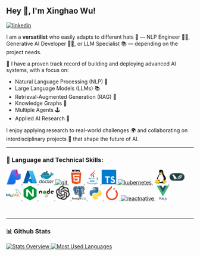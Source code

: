 ## Hey 👋, I'm Xinghao Wu!
<a href='https://www.linkedin.com/in/xinghaowu/'><img alt="linkedin" src="https://raw.githubusercontent.com/rahul-jha98/rahul-jha98/561d474902b59c7429ec22bb73e225696c27b202/assets/linkedin.svg" height='18px'/></a>

I am a **versatilist** who easily adapts to different hats 🎩 — NLP Engineer 🧠💬, Generative AI Developer 🤖✨, or LLM Specialist 📚 — depending on the project needs.

🚀 I have a proven track record of building and deploying advanced AI systems, with a focus on:
- Natural Language Processing (NLP) 🧠  
- Large Language Models (LLMs) 📚  
- Retrieval-Augmented Generation (RAG) 🔎  
- Knowledge Graphs 🧭  
- Multiple Agents 🕹️ 
- Applied AI Research 🔬  

I enjoy applying research to real-world challenges 🌍 and collaborating on interdisciplinary projects 🤝 that shape the future of AI.

---

### 🔨 Language and Technical Skills:
<p align="left">
  <a href="https://azure.microsoft.com/en-us/products/ai-services" target="_blank"> <img src="./assets/azureai-color.svg" alt="vuejs" width="40" height="40"/> </a> 
  <a href="https://azure.microsoft.com/en-us/" target="_blank"> <img src="https://raw.githubusercontent.com/github/explore/main/topics/azure/azure.png" alt="vuejs" width="40" height="40"/> </a> 
<a href="https://www.docker.com/" target="_blank"> <img src="https://raw.githubusercontent.com/devicons/devicon/master/icons/docker/docker-original-wordmark.svg" alt="docker" width="40" height="40"/> </a>
<a href="https://git-scm.com/" target="_blank"> <img src="https://www.vectorlogo.zone/logos/git-scm/git-scm-icon.svg" alt="git" width="40" height="40"/> </a> 
<a href="https://www.w3.org/html/" target="_blank"> <img src="https://raw.githubusercontent.com/devicons/devicon/master/icons/html5/html5-original-wordmark.svg" alt="html5" width="40" height="40"/> </a> 
<a href="https://www.java.com" target="_blank"> <img src="https://raw.githubusercontent.com/devicons/devicon/master/icons/java/java-original.svg" alt="java" width="40" height="40"/> </a>
 <a href="https://www.typescriptlang.org/" target="_blank"> <img src="https://raw.githubusercontent.com/devicons/devicon/master/icons/typescript/typescript-original.svg" alt="typescript" width="40" height="40"/> </a> 
 <a href="https://kubernetes.io" target="_blank"> <img src="https://www.vectorlogo.zone/logos/kubernetes/kubernetes-icon.svg" alt="kubernetes" width="40" height="40"/> </a> 
 <a href="https://www.linux.org/" target="_blank"> <img src="https://raw.githubusercontent.com/devicons/devicon/master/icons/linux/linux-original.svg" alt="linux" width="40" height="40"/> </a> 
   <a href="https://www.langchain.com/" target="_blank"> <img src="./assets/langchain-color.svg" alt="vuejs" width="40" height="40"/> </a> 
 </a> <a href="https://www.mysql.com/" target="_blank"> <img src="https://raw.githubusercontent.com/devicons/devicon/master/icons/mysql/mysql-original-wordmark.svg" alt="mysql" width="40" height="40"/> </a> 
 <a href="https://www.nginx.com" target="_blank"> <img src="https://raw.githubusercontent.com/devicons/devicon/master/icons/nginx/nginx-original.svg" alt="nginx" width="40" height="40"/> </a> 
 <a href="https://nodejs.org" target="_blank"> <img src="https://raw.githubusercontent.com/devicons/devicon/master/icons/nodejs/nodejs-original-wordmark.svg" alt="nodejs" width="40" height="40"/> </a> 
  <a href="https://openai.com/" target="_blank"> <img src="./assets/openai.svg" alt="nodejs" width="40" height="40"/> </a> 
 <a href="https://www.postgresql.org" target="_blank"> <img src="https://raw.githubusercontent.com/devicons/devicon/master/icons/postgresql/postgresql-original-wordmark.svg" alt="postgresql" width="40" height="40"/> </a> 
 <a href="https://www.python.org" target="_blank"> <img src="https://raw.githubusercontent.com/devicons/devicon/master/icons/python/python-original.svg" alt="python" width="40" height="40"/> </a> 
<a href="https://pytorch.org/" target="_blank"> <img src="https://raw.githubusercontent.com/devicons/devicon/master/icons/pytorch/pytorch-original.svg" alt="python" width="40" height="40"/> </a> 
 <a href="https://reactnative.dev/" target="_blank"> <img src="https://reactnative.dev/img/header_logo.svg" alt="reactnative" width="40" height="40"/> </a>
  <a href="https://vuejs.org/" target="_blank"> <img src="https://raw.githubusercontent.com/devicons/devicon/master/icons/vuejs/vuejs-original-wordmark.svg" alt="vuejs" width="40" height="40"/> </a> 
</p>
<br>

---

### 📊 Github Stats
<a href='https://github.com/xinghao302001/github-stats-transparent'>
  
![Stats Overview](https://raw.githubusercontent.com/xinghao302001/github-stats-transparent/output/generated/overview.svg)
![Most Used Languages](https://raw.githubusercontent.com/xinghao302001/github-stats-transparent/output/generated/languages.svg)
</a>

